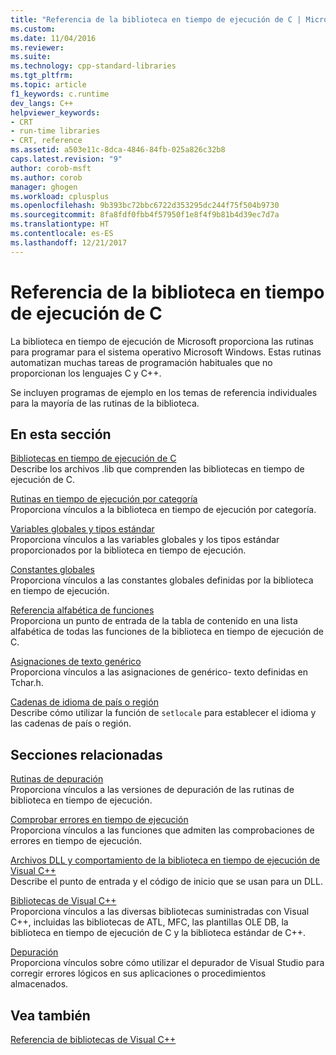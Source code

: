 ```yaml
---
title: "Referencia de la biblioteca en tiempo de ejecución de C | Microsoft Docs"
ms.custom: 
ms.date: 11/04/2016
ms.reviewer: 
ms.suite: 
ms.technology: cpp-standard-libraries
ms.tgt_pltfrm: 
ms.topic: article
f1_keywords: c.runtime
dev_langs: C++
helpviewer_keywords:
- CRT
- run-time libraries
- CRT, reference
ms.assetid: a503e11c-8dca-4846-84fb-025a826c32b8
caps.latest.revision: "9"
author: corob-msft
ms.author: corob
manager: ghogen
ms.workload: cplusplus
ms.openlocfilehash: 9b393bc72bbc6722d353295dc244f75f504b9730
ms.sourcegitcommit: 8fa8fdf0fbb4f57950f1e8f4f9b81b4d39ec7d7a
ms.translationtype: HT
ms.contentlocale: es-ES
ms.lasthandoff: 12/21/2017
---
```

# <a name="c-run-time-library-reference"></a>Referencia de la biblioteca en tiempo de ejecución de C
La biblioteca en tiempo de ejecución de Microsoft proporciona las rutinas para programar para el sistema operativo Microsoft Windows. Estas rutinas automatizan muchas tareas de programación habituales que no proporcionan los lenguajes C y C++.  
  
 Se incluyen programas de ejemplo en los temas de referencia individuales para la mayoría de las rutinas de la biblioteca.  
  
## <a name="in-this-section"></a>En esta sección  
 [Bibliotecas en tiempo de ejecución de C](../c-runtime-library/crt-library-features.md)  
 Describe los archivos .lib que comprenden las bibliotecas en tiempo de ejecución de C.  
  
 [Rutinas en tiempo de ejecución por categoría](../c-runtime-library/run-time-routines-by-category.md)  
 Proporciona vínculos a la biblioteca en tiempo de ejecución por categoría.  
  
 [Variables globales y tipos estándar](../c-runtime-library/global-variables-and-standard-types.md)  
 Proporciona vínculos a las variables globales y los tipos estándar proporcionados por la biblioteca en tiempo de ejecución.  
  
 [Constantes globales](../c-runtime-library/global-constants.md)  
 Proporciona vínculos a las constantes globales definidas por la biblioteca en tiempo de ejecución.  
  
 [Referencia alfabética de funciones](../c-runtime-library/reference/crt-alphabetical-function-reference.md)  
 Proporciona un punto de entrada de la tabla de contenido en una lista alfabética de todas las funciones de la biblioteca en tiempo de ejecución de C.  
  
 [Asignaciones de texto genérico](../c-runtime-library/generic-text-mappings.md)  
 Proporciona vínculos a las asignaciones de genérico- texto definidas en Tchar.h.  
  
 [Cadenas de idioma de país o región](../c-runtime-library/locale-names-languages-and-country-region-strings.md)  
 Describe cómo utilizar la función de `setlocale` para establecer el idioma y las cadenas de país o región.  
  
## <a name="related-sections"></a>Secciones relacionadas  
 [Rutinas de depuración](../c-runtime-library/debug-routines.md)  
 Proporciona vínculos a las versiones de depuración de las rutinas de biblioteca en tiempo de ejecución.  
  
 [Comprobar errores en tiempo de ejecución](../c-runtime-library/run-time-error-checking.md)  
 Proporciona vínculos a las funciones que admiten las comprobaciones de errores en tiempo de ejecución.  
  
 [Archivos DLL y comportamiento de la biblioteca en tiempo de ejecución de Visual C++](../build/run-time-library-behavior.md)  
 Describe el punto de entrada y el código de inicio que se usan para un DLL.  
  
 [Bibliotecas de Visual C++](http://msdn.microsoft.com/en-us/fec23c40-10c0-4857-9cdc-33a3b99b30ae)  
 Proporciona vínculos a las diversas bibliotecas suministradas con Visual C++, incluidas las bibliotecas de ATL, MFC, las plantillas OLE DB, la biblioteca en tiempo de ejecución de C y la biblioteca estándar de C++.  
  
 [Depuración](/visualstudio/debugger/debugging-in-visual-studio)  
 Proporciona vínculos sobre cómo utilizar el depurador de Visual Studio para corregir errores lógicos en sus aplicaciones o procedimientos almacenados.  
  
## <a name="see-also"></a>Vea también  
 [Referencia de bibliotecas de Visual C++](http://msdn.microsoft.com/en-us/fec23c40-10c0-4857-9cdc-33a3b99b30ae)